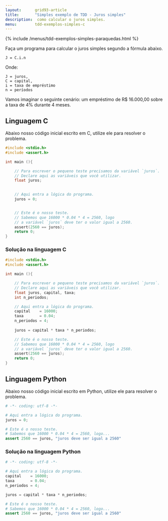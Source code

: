 ```yaml
---
layout:      grid93-article
title:       "Simples exemplo de TDD - Juros simples"
description:  como calcular o juros simples.
menu:        tdd-exemplos-simples-c
---
```


{% include /menus/tdd-exemplos-simples-paraquedas.html %}

Faça um programa para calcular o juros simples segundo a fórmula abaixo.

    J = C.i.n

Onde:

    J = juros,
    C = capital,
    i = taxa de empréstimo
    n = períodos

Vamos imaginar o seguinte cenário: um empréstimo de R$ 16.000,00 sobre a taxa de 4% durante 4 meses.



Linguagem C
---

Abaixo nosso código inicial escrito em C, utilize ele para resolver o problema.

```c
#include <stdio.h>
#include <assert.h>

int main (){

    // Para escrever o pequeno teste precisamos da variável `juros`.
    // Declare aqui as variáveis que você utilizar.
	float juros;
	

    // Aqui entra a lógica do programa.
	juros = 0;


    // Este é o nosso teste.
    // Sabemos que 16000 * 0.04 * 4 = 2560, logo
    // a variável `juros` deve ter o valor igual a 2560.
	assert(2560 == juros);
	return 0;
}
```

### Solução na linguagem C

```c
#include <stdio.h>
#include <assert.h>

int main (){

    // Para escrever o pequeno teste precisamos da variável `juros`.
    // Declare aqui as variáveis que você utilizar.
	float juros, capital, taxa;
	int n_periodos;	

    // Aqui entra a lógica do programa.
	capital    = 16000;
	taxa       = 0.04;
	n_periodos = 4;
	
	juros = capital * taxa * n_periodos;

    // Este é o nosso teste.
    // Sabemos que 16000 * 0.04 * 4 = 2560, logo
    // a variável `juros` deve ter o valor igual a 2560.
	assert(2560 == juros);
	return 0;
}
```


Linguagem Python
---

Abaixo nosso código inicial escrito em Python, utilize ele para resolver o problema.

```python
# -*- coding: utf-8 -*-

# Aqui entra a lógica do programa.
juros = 0;

# Este é o nosso teste.
# Sabemos que 16000 * 0.04 * 4 = 2560, logo...
assert 2560 == juros, "juros deve ser igual a 2560"
```

### Solução na linguagem Python

```python
# -*- coding: utf-8 -*-

# Aqui entra a lógica do programa.
capital    = 16000;
taxa       = 0.04;
n_periodos = 4;

juros = capital * taxa * n_periodos;

# Este é o nosso teste.
# Sabemos que 16000 * 0.04 * 4 = 2560, logo...
assert 2560 == juros, "juros deve ser igual a 2560"
```